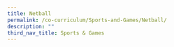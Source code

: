 ```yaml
---
title: Netball
permalink: /co-curriculum/Sports-and-Games/Netball/
description: ""
third_nav_title: Sports & Games
---
```

